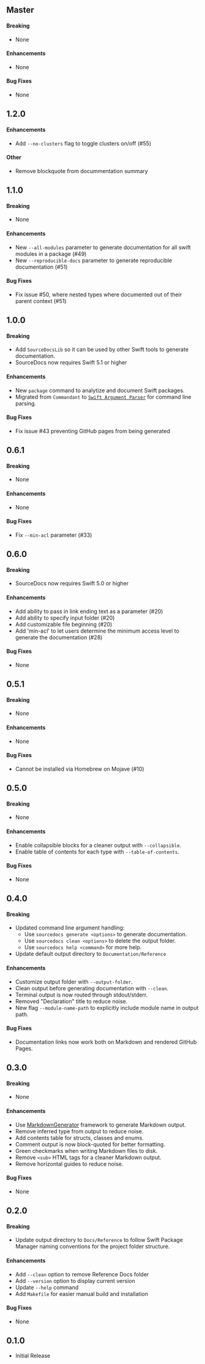 ## Master

#### Breaking
- None

#### Enhancements
- None

#### Bug Fixes
- None


## 1.2.0

#### Enhancements
- Add `--no-clusters` flag to toggle clusters on/off (#55)

#### Other
- Remove blockquote from docummentation summary


## 1.1.0

#### Breaking
- None

#### Enhancements
- New `--all-modules` parameter to generate documentation for all swift modules in a package (#49)
- New `--reproducible-docs` parameter to generate reproducible documentation (#51) 

#### Bug Fixes
- Fix issue #50, where nested types where documented out of their parent context (#51)


## 1.0.0

#### Breaking
- Add `SourceDocsLib` so it can be used by other Swift tools to generate documentation.
- SourceDocs now requires Swift 5.1 or higher

#### Enhancements
- New `package` command to analytize and document Swift packages.
- Migrated from `Commandant` to [`Swift Argument Parser`](https://github.com/apple/swift-argument-parser) for command line parsing.

#### Bug Fixes
- Fix issue #43 preventing GitHub pages from being generated


## 0.6.1

#### Breaking
- None

#### Enhancements
- None

#### Bug Fixes
- Fix `--min-acl` parameter (#33)


## 0.6.0

#### Breaking 
- SourceDocs now requires Swift 5.0 or higher

#### Enhancements
- Add ability to pass in link ending text as a parameter (#20)
- Add ability to specify input folder (#20)
- Add customizable file beginning (#20)
- Add 'min-acl' to let users determine the minimum access level to generate the documentation (#28)

#### Bug Fixes
- None


## 0.5.1

#### Breaking
- None

#### Enhancements
- None

#### Bug Fixes
- Cannot be installed via Homebrew on Mojave (#10)


## 0.5.0

#### Breaking
- None

#### Enhancements
- Enable collapsible blocks for a cleaner output with `--collapsible`.
- Enable table of contents for each type with `--table-of-contents`.

#### Bug Fixes
- None


## 0.4.0

#### Breaking
- Updated command line argument handling:
  - Use `sourcedocs generate <options>` to generate documentation.
  - Use `sourcedocs clean <options>` to delete the output folder.
  - Use `sourcedocs help <command>` for more help.
- Update default output directory to `Documentation/Reference`

#### Enhancements
- Customize output folder with `--output-folder`.
- Clean output before generating documentation with `--clean`.
- Terminal output is now routed through stdout/stderr.
- Removed "Declaration" title to reduce noise.
- New flag `--module-name-path` to explicitly include module name in output path.

#### Bug Fixes
- Documentation links now work both on Markdown and rendered GitHub Pages.


## 0.3.0

#### Breaking
- None

#### Enhancements
- Use [MarkdownGenerator](https://www.github,com/eneko/MarkdownGenerator)
  framework to generate Markdown output.
- Remove inferred type from output to reduce noise.
- Add contents table for structs, classes and enums.
- Comment output is now block-quoted for better formatting.
- Green checkmarks when writing Markdown files to disk.
- Remove `<sub>` HTML tags for a cleaner Markdown output.
- Remove horizontal guides to reduce noise.

#### Bug Fixes
- None


## 0.2.0

#### Breaking
- Update output directory to `Docs/Reference` to follow Swift Package Manager
  naming conventions for the project folder structure.

#### Enhancements
- Add `--clean` option to remove Reference Docs folder
- Add `--version` option to display current version
- Update `--help` command
- Add `Makefile` for easier manual build and installation

#### Bug Fixes
- None


## 0.1.0
- Initial Release
